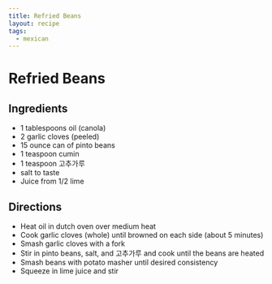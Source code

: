 ```yaml
---
title: Refried Beans
layout: recipe
tags:
  - mexican
---
```


# Refried Beans

## Ingredients

- 1 tablespoons oil (canola)
- 2 garlic cloves (peeled)
- 15 ounce can of pinto beans
- 1 teaspoon cumin
- 1 teaspoon 고추가루
- salt to taste
- Juice from 1/2 lime

## Directions

- Heat oil in dutch oven over medium heat
- Cook garlic cloves (whole) until browned on each side (about 5 minutes)
- Smash garlic cloves with a fork
- Stir in pinto beans, salt, and 고추가루 and cook until the beans are heated
- Smash beans with potato masher until desired consistency
- Squeeze in lime juice and stir
